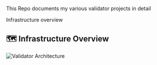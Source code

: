 This Repo documents my various validator projects in detail



Infrastructure overview
## 🗺️ Infrastructure Overview

![Validator Architecture](docs/architecture/Validator-Overview.drawio.svg)
